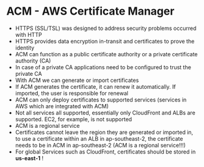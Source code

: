 # ACM - AWS Certificate Manager

- HTTPS (SSL/TSL) was designed to address security problems occurred with HTTP
- HTTPS provides data encryption in-transit and certificates to prove the identity
- ACM can function as a public certificate authority or a private certificate authority (CA)
- In case of a private CA applications need to be configured to trust the private CA
- With ACM we can generate or import certificates
- If ACM generates the certificate, it can renew it automatically. If imported, the user is responsible for renewal
- ACM can only deploy certificates to supported services (services in AWS which are integrated with ACM)
- Not all services all supported, essentially only CloudFront and ALBs are supported. EC2, for example, is not supported
- ACM is a regional service
- Certificates cannot leave the region they are generated or imported in, to use a certificate within an ALB in ap-southeast-2, the certificate needs to be in ACM in ap-southeast-2 (ACM is a regional service!!!)
- For global Services such as CloudFront, certificates should be stored in **us-east-1** !